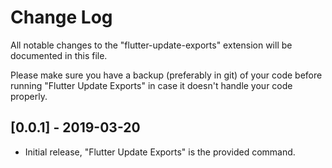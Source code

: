 # Change Log

All notable changes to the "flutter-update-exports" extension will be documented in this file.

Please make sure you have a backup (preferably in git) of your code before running
"Flutter Update Exports" in case it doesn't handle your code properly.

## [0.0.1] - 2019-03-20
- Initial release, "Flutter Update Exports" is the provided command.
